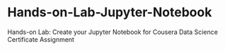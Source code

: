 # Hands-on-Lab-Jupyter-Notebook
Hands-on Lab: Create your Jupyter Notebook for Cousera Data Science Certificate Assignment
